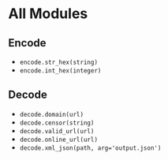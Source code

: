 # All Modules

## Encode

- ``encode.str_hex(string)``
- ``encode.int_hex(integer)``

## Decode

- ``decode.domain(url)``
- ``decode.censor(string)``
- ``decode.valid_url(url)``
- ``decode.online_url(url)``
- ``decode.xml_json(path, arg='output.json')``
